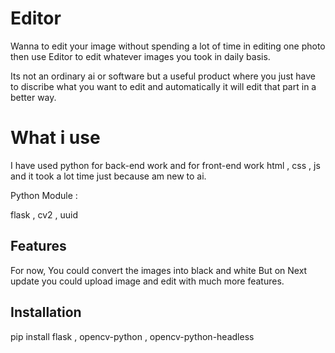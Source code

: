 # Editor

Wanna to edit your image without spending a lot
of time in editing one photo then use Editor
to edit whatever images you took in daily basis.

Its not an ordinary ai or software but a useful
product where you just have to discribe what you want to edit and automatically it will edit that part in a better way.

# What i use

I have used python for back-end work and for front-end work html , css , js and it took a lot time just because am new to ai.

Python Module : 

flask , cv2 , uuid

## Features

For now,
You could convert the images into black and white
But on Next update you could upload image and edit with much more features.

## Installation

pip install flask , opencv-python , opencv-python-headless

